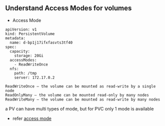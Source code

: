 ## Understand Access Modes for volumes

- Access Mode

```
apiVersion: v1
kind: PersistentVolume
metadata:
  name: d-bp1j17ifxfasvts3tf40
spec:
  capacity:
    storage: 20Gi
  accessModes:
    - ReadWriteOnce
  nfs:
    path: /tmp
    server: 172.17.0.2
```

    ReadWriteOnce – the volume can be mounted as read-write by a single node
    ReadOnlyMany – the volume can be mounted read-only by many nodes
    ReadWriteMany – the volume can be mounted as read-write by many nodes

a PV can have multi types of mode, but for PVC only 1 mode is available

- refer
[access mode](https://kubernetes.io/docs/concepts/storage/persistent-volumes/#access-modes)
